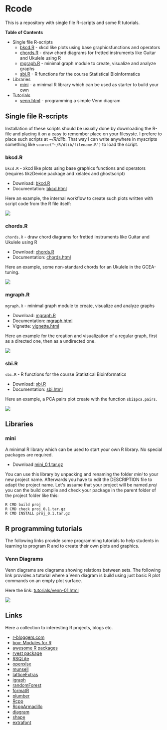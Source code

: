 # Rcode

This is a repository with single file R-scripts and some R tutorials.

**Table of Contents**

* Single file R-scripts
    * [bkcd.R](#bkcd)  - xkcd like plots using base graphicsfunctions and operators
    * [chords.R](#chords) - draw chord diagrams for fretted instruments like Guitar and Ukulele using R
    * [mgraph.R](#mgraph) - minimal graph module to create, visualize and analyze graphs
    * [sbi.R](#sbi)  - R functions for the course Statistical Bioinformatics
* Libraries
    * [mini](#mini) - a minimal R library which can be used as starter to build your own
* Tutorials
    * [venn.html](#venn) - programming a simple Venn diagram
    
## Single file R-scripts
  
Installation of these scripts should be usually done by downloading the R-file
and placing it on a easy to remember place on your filesyste. I prefere to
place such scripts at *~/R/dlib*. That way I can write anywhere in myscripts
something like `source("~/R/dlib/filename.R")` to load the script.


### bkcd.R
<a name="bkcd"> </a>

`bkcd.R`  - xkcd like plots using base graphics functions and operators (requires tikzDevice package and xelatex and ghostscript)

* Download: [bkcd.R](https://raw.githubusercontent.com/mittelmark/Rcode/main/bkcd/bkcd.R)
* Documentation: [bkcd.html](https://htmlpreview.github.io/?https://github.com/mittelmark/Rcode/blob/master/bkcd/bkcd.html)

Here an example, the internal workflow to create such plots written with script code from the R file itself:

![](bkcd/tikz-flowchart.png)

### chords.R
<a name="chords"> </a>

`chords.R`  - draw chord diagrams for fretted instruments like Guitar and Ukulele using R

* Download: [chords.R](https://raw.githubusercontent.com/mittelmark/Rcode/main/chords/chords.R)
* Documentation: [chords.html](https://htmlpreview.github.io/?https://github.com/mittelmark/Rcode/blob/master/chords/chords.html)

Here an example, some non-standard chords for an Ukulele in the GCEA-tuning.

![](chords/uke-chords.png)

### mgraph.R
<a name="mgraph"> </a>

`mgraph.R`  - minimal graph module to create, visualize and analyze graphs

* Download: [mgraph.R](https://raw.githubusercontent.com/mittelmark/Rcode/main/mgraph/mgraph.R)
* Documentation: [mgraph.html](https://htmlpreview.github.io/?https://github.com/mittelmark/Rcode/blob/master/mgraph/mgraph.html)
* Vignette: [vignette.html](https://htmlpreview.github.io/?https://github.com/mittelmark/Rcode/blob/master/mgraph/vignette.html)

Here an example for the creation and visualization of a regular graph, first as a directed one, then as a undirected one.

![](mgraph/example.png)

### sbi.R
<a name="sbi"> </a>

`sbi.R`  - R functions for the course Statistical Bioinformatics

* Download: [sbi.R](https://raw.githubusercontent.com/mittelmark/Rcode/main/sbi/sbi.R)
* Documentation: [sbi.html](https://htmlpreview.github.io/?https://github.com/mittelmark/Rcode/blob/master/sbi/sbi.html)

Here an example, a PCA pairs plot create with the function `sbi$pca.pairs`.

![](sbi/pca.png)

## Libraries

### mini

A minimal R library which can be used to start your own R library. No special packages are required.

* Download [mini_0.1.tar.gz](https://github.com/mittelmark/Rcode/raw/main/libs/mini_0.1.tar.gz)

You can use this library by unpacking and renaming the folder *mini* to your
new project name. Afterwards you have to edit the DESCRIPTION file to adapt
the project name. Let's assume that your project will be named *proj* you can
the build compile and check your package in the parent folder of the project
folder like this:

```
R CMD build proj
R CMD check proj_0.1.tar.gz
R CMD INSTALL proj_0.1.tar.gz
```

## R programming tutorials

The following links provide some programming tutorials to help students in
learning to program R and to create their own plots and graphics.

### Venn Diagrams
<a name="venn"> </a>

Venn diagrams are diagrams showing relations between sets. The following link provides a tutorial where 
a Venn diagram is build using just basic R plot commands on an empty plot surface. 

Here the link: [tutorials/venn-01.html](https://htmlpreview.github.io/?https://github.com/mittelmark/Rcode/blob/master/tutorials/venn-01.html)

![](tutorials/venn-01.png)

## Links

Here a collection to interesting R projects, blogs etc.

* [r-bloggers.com](https://www.r-bloggers.com/)
* [box: Modules for R](https://github.com/klmr/box)
* [awesome R packages](https://github.com/qinwf/awesome-R)
* [rvest package](https://blog.rstudio.org/2014/11/24/rvest-easy-web-scraping-with-r/)
* [RSQLite](https://github.com/rstats-db/RSQLite)
* [openxlsx](https://github.com/awalker89/openxlsx)
* [munsell](https://github.com/cwickham/munsell)
* [latticeExtras](http://latticeextra.r-forge.r-project.org/)
* [igraph](http://igraph.org/)
* [randomForest](https://www.stat.berkeley.edu/~breiman/RandomForests/)
* [formatR](http://yihui.name/formatR/)
* [plumber](http://plumber.trestletech.com/)
* [Rcpp](http://www.rcpp.org/)
* [RcppArmadillo](https://github.com/RcppCore/RcppArmadillo)
* [diagram](https://cran.r-project.org/web/packages/diagram/index.html)
* [shape](https://cran.r-project.org/web/packages/shape/index.html)
* [extrafont](https://github.com/wch/extrafont)
